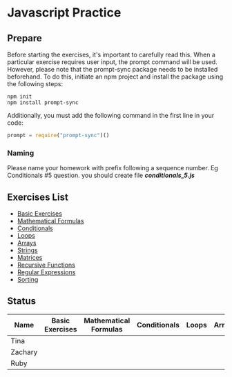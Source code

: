 # Javascript Practice
## Prepare

Before starting the exercises, it's important to carefully read this. When a particular exercise requires user input, the prompt command will be used. However, please note that the prompt-sync package needs to be installed beforehand. To do this, initiate an npm project and install the package using the following steps:
```shell
npm init
npm install prompt-sync
```

Additionally, you must add the following command in the first line in your code:
```javascript
prompt = require("prompt-sync")()
```

### Naming
Please name your homework with prefix following a sequence number. Eg Conditionals #5 question. you should create file _**conditionals_5.js**_

## Exercises List

- [Basic Exercises](./BasicExercises.md)
- [Mathematical Formulas](./MathematicalFormulas.md)
- [Conditionals](./Conditionals.md)
- [Loops](./Loops.md)
- [Arrays](./Arrays.md)
- [Strings](./Strings.md)
- [Matrices](./Matrices.md)
- [Recursive Functions](./Recursive.md)
- [Regular Expressions](./RegularExpressions.md)
- [Sorting](./Sorting.md)

## Status

| Name     | Basic Exercises | Mathematical Formulas | Conditionals | Loops | Arrays | Strings | Matrices | Recursive Functions | Regular Expressions | Sorting |
|----------| --------------- | --------------------- | ------------ | ----- | ------ | ------- | -------- | ------------------- | ------------------- | ------- |
| Tina     | | | | | | | | | | |
| Zachary  | | | | | | | | | | |
| Ruby     | | | | | | | | | | |

